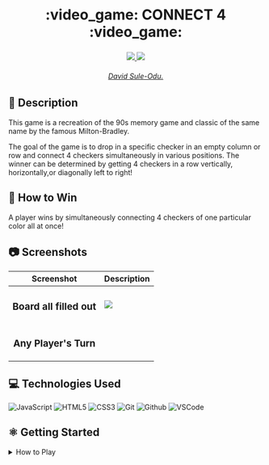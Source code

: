 <h1 align="center">:video_game: CONNECT 4 :video_game:</h1>

 <h3 align="center"></h3>
 


 <div align="center">
 
    
 <a href="https://www.linkedin.com/in/dsuleodu/" target="_blank">
      <img src="https://img.shields.io/badge/-linkedin.com/in/dsuleodu-blue?style=flat&logo=Linkedin&logoColor=white">
 </a> 
    
 
 <a href="dsuleodu@gmail.com" target="_blank">
    <img src="https://img.shields.io/badge/-dsuleodu.@gmail.com-c14438?style=flat&logo=Gmail&logoColor=white">
 </a>



 <h6 align="center">
   <a href="https://www.linkedin.com/in/dsuleodu/">David Sule-Odu.
      </a><br></a>
 </h6>
 
 
    
 </div>



 
## 📝 Description
This game is a recreation of the 90s memory game and classic of the same name by the famous Milton-Bradley. 

The goal of the game is to drop in a specific checker in an empty column or row and connect 4 checkers simultaneously in various positions. The winner can be determined by getting 4 checkers in a row vertically, horizontally,or diagonally left to right!


## :dart: How to Win
A player wins by simultaneously connecting 4 checkers of one particular color all at once!

## :camera: Screenshots
| Screenshot | Description |
|------------ | ------------|
| <h3 align="center">Board all filled out</h3> | <img src="file:///C:/Users/Davidsule123/Pictures/Screenshots/Screenshot%20(3).png">  
| <h3 align="center">Any Player's Turn</h3> | <img src=""> 

## 💻 Technologies Used
![JavaScript](https://img.shields.io/badge/-JavaScript-333?style=flat&logo=javascript)  ![HTML5](https://img.shields.io/badge/-HTML5-333?style=flat&logo=html5)
![CSS3](https://img.shields.io/badge/-CSS-333?style=flat&logo=css3) ![Git](https://img.shields.io/badge/-Git-333?style=flat&logo=git)
![Github](https://img.shields.io/badge/-GitHub-333?style=flat&logo=github)
![VSCode](https://img.shields.io/badge/-VS_Code-333?style=flat&logo=visualstudio)
## ⚛️ Getting Started

<details>
<summary>How to Play</summary>
 
:one: Click one of the blue markers to drop a red or yellow checker.
 
2️⃣ The computer will choose its first color. Either or yellow or red, make sure to remember your color!
 
:three: Try to get 4 checkers to connect together without your opponent stopping you from winning.
 
:four: When finished, press 'PlAY AGAIN' if your ready to play again and beat down your opponent. 
 
:five:  If your'e tired, you can always press 'Reset game', and the board will reset, but it's possible you could be different colors this time. 
 
:eight:  I hope you enjoy Connect 4 through my vision, have fun! 
 
</details>



</details>



